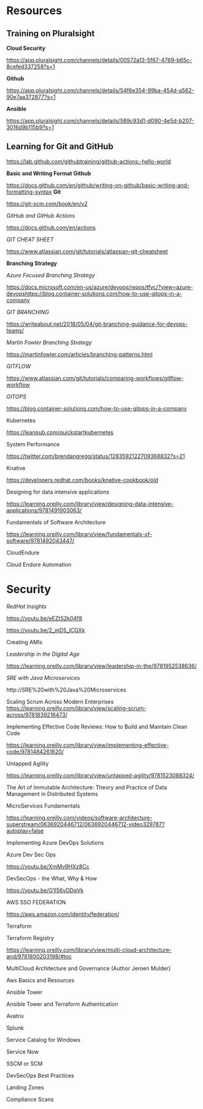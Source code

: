 # Resources

## Training on Pluralsight

**Cloud Security**

https://app.pluralsight.com/channels/details/00572a13-5f67-4769-b65c-8cefed337258?s=1


**Github**

https://app.pluralsight.com/channels/details/54f6e354-99ba-454d-a562-90e7aa372877?s=1

**Ansible**

https://app.pluralsight.com/channels/details/589c93d1-d090-4e5d-b207-3016d9b115b9?s=1
 
## Learning for Git and  GitHub

https://lab.github.com/githubtraining/github-actions:-hello-world 
 
**Basic and Writing Format Github**

https://docs.github.com/en/github/writing-on-github/basic-writing-and-formatting-syntax
**Git**

https://git-scm.com/book/en/v2  

*GitHub and GitHub Actions* 

https://docs.github.com/en/actions


*GIT CHEAT SHEET*

https://www.atlassian.com/git/tutorials/atlassian-git-cheatsheet


**Branching Strategy**  

*Azure Focused Branching Strategy*

https://docs.microsoft.com/en-us/azure/devops/repos/tfvc/?view=azure-devopshttps://blog.container-solutions.com/how-to-use-gitops-in-a-company

*GIT BRANCHING*

https://writeabout.net/2018/05/04/git-branching-guidance-for-devops-teams/ 


*Martin Fowler Branching Strategy*

https://martinfowler.com/articles/branching-patterns.html


*GITFLOW*

https://www.atlassian.com/git/tutorials/comparing-workflows/gitflow-workflow
 

*GITOPS* 

https://blog.container-solutions.com/how-to-use-gitops-in-a-company







Kubernetes 

https://leanpub.com/quickstartkubernetes 



 

System Performance  

https://twitter.com/brendangregg/status/1283592122709368832?s=21 

Knative 

https://developers.redhat.com/books/knative-cookbook/old 

 

Designing for data intensive applications 

https://learning.oreilly.com/library/view/designing-data-intensive-applications/9781491903063/ 
 

Fundamentals of Software Architecture  
                                                                                                                                                                                                                                                  
https://learning.oreilly.com/library/view/fundamentals-of-software/9781492043447/ 
  

CloudEndure 

Cloud Endure Automation 

 
 
# Security

*RedHat Insights*

https://youtu.be/eEZtS2k04f8

https://youtu.be/2_mD5_lCGXk


Creating AMIs 

 

*Leadership in the Digital Age* 

https://learning.oreilly.com/library/view/leadership-in-the/9781952538636/

*SRE with Java Microservices* 

http://SRE%20with%20Java%20Microservices
 

Scaling Scrum Across Modern Enterprises 
https://learning.oreilly.com/library/view/scaling-scrum-across/9781839216473/
 

Implementing Effective Code Reviews: How to Build and Maintain Clean Code 

https://learning.oreilly.com/library/view/implementing-effective-code/9781484261620/
 

Untapped Agility 

https://learning.oreilly.com/library/view/untapped-agility/9781523088324/
 

The Art of Immutable Architecture: Theory and Practice of Data Management in Distributed Systems 
 

MicroServices Fundamentals 

https://learning.oreilly.com/videos/software-architecture-superstream/0636920446712/0636920446712-video329787?autoplay=false


Implementing Azure DevOps Solutions 

Azure Dev Sec Ops

https://youtu.be/XmMv9HXz8Cc

DevSecOps - the What, Why & How

https://youtu.be/G1l56vDDqVk

AWS SSO FEDERATION

https://aws.amazon.com/identity/federation/ 

 

Terraform 

Terraform Registry


https://learning.oreilly.com/library/view/multi-cloud-architecture-and/9781800203198/#toc
 

MultiCloud Architecture and Governance (Author Jeroen Mulder) 

 

Aws Basics and Resources 

 

Ansible Tower 

 

 

Ansible Tower and Terraform Authentication 

 

 

Avatrix  

 
Splunk
 

Service Catalog for Windows 

 

Service Now    
 

SSCM or SCM 

 

DevSecOps Best Practices 

 

Landing Zones 

 

Compliance Scans 

 


 

 

 

 

 

 

 

